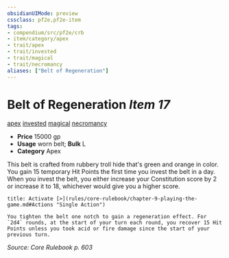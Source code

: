 ```yaml
---
obsidianUIMode: preview
cssclass: pf2e,pf2e-item
tags:
- compendium/src/pf2e/crb
- item/category/apex
- trait/apex
- trait/invested
- trait/magical
- trait/necromancy
aliases: ["Belt of Regeneration"]
---
```

# Belt of Regeneration *Item 17*  
[apex](rules/traits/apex.md)  [invested](rules/traits/invested.md)  [magical](rules/traits/magical.md)  [necromancy](rules/traits/necromancy.md)  

- **Price** 15000 gp
- **Usage** worn belt; **Bulk** L
- **Category** Apex

This belt is crafted from rubbery troll hide that's green and orange in color. You gain 15 temporary Hit Points the first time you invest the belt in a day. When you invest the belt, you either increase your Constitution score by 2 or increase it to 18, whichever would give you a higher score.

```ad-embed-ability
title: Activate [>](rules/core-rulebook/chapter-9-playing-the-game.md#Actions "Single Action")

You tighten the belt one notch to gain a regeneration effect. For `2d4` rounds, at the start of your turn each round, you recover 15 Hit Points unless you took acid or fire damage since the start of your previous turn.
```

*Source: Core Rulebook p. 603*